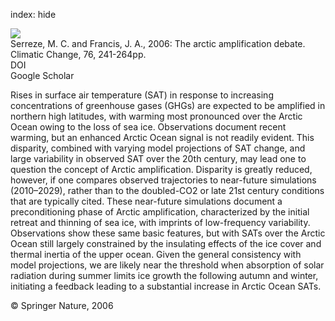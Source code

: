 index: hide

<div class="Citation">
    <div class="Citation-thumb CitationThumb-linked"  data-href="https://doi.org/10.1007/s10584-005-9017-y">
      <img src="https://static.claimspace.cloud/climate-study-static/refs/thumbs/10/Serreze_and_Francis_2006-thumb.png" />
    </div>

  <div class="Citation-body">
    <div class="Citation-text">Serreze, M. C. and Francis, J. A., 2006: The arctic amplification debate. <span class="Article-journal">Climatic Change, </span><span class="Article-volume">76, </span>241-264pp.</div>
    <div class="Citation-links">
      <div class="CitationLink" data-href="https://doi.org/10.1007/s10584-005-9017-y">
        <div class="CitationLink-icon CitationLink-Doi"></div>
        <div class="CitationLink-text">DOI</div>
      </div>
      <div class="CitationLink" data-href="https://scholar.google.com/scholar?q=10.1007/s10584-005-9017-y">
        <div class="CitationLink-icon CitationLink-Scholar"></div>
        <div class="CitationLink-text">Google Scholar</div>
      </div>
    </div>
  </div>
</div>

Rises in surface air temperature (SAT) in response to increasing concentrations of greenhouse gases (GHGs) are expected to be amplified in northern high latitudes, with warming most pronounced over the Arctic Ocean owing to the loss of sea ice. Observations document recent warming, but an enhanced Arctic Ocean signal is not readily evident. This disparity, combined with varying model projections of SAT change, and large variability in observed SAT over the 20th century, may lead one to question the concept of Arctic amplification. Disparity is greatly reduced, however, if one compares observed trajectories to near-future simulations (2010–2029), rather than to the doubled-CO2 or late 21st century conditions that are typically cited. These near-future simulations document a preconditioning phase of Arctic amplification, characterized by the initial retreat and thinning of sea ice, with imprints of low-frequency variability. Observations show these same basic features, but with SATs over the Arctic Ocean still largely constrained by the insulating effects of the ice cover and thermal inertia of the upper ocean. Given the general consistency with model projections, we are likely near the threshold when absorption of solar radiation during summer limits ice growth the following autumn and winter, initiating a feedback leading to a substantial increase in Arctic Ocean SATs.

<div class="Citation-copy">
&copy; Springer Nature, 2006
</div>